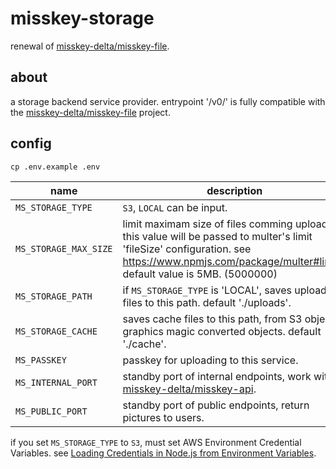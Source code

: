 misskey-storage
===

renewal of [misskey-delta/misskey-file](https://github.com/misskey-delta/misskey-file).

about
---

a storage backend service provider.
entrypoint '/v0/' is fully compatible with the [misskey-delta/misskey-file](https://github.com/misskey-delta/misskey-file) project.

config
---
```
cp .env.example .env
```

name|description
--|--
`MS_STORAGE_TYPE`|`S3`, `LOCAL` can be input.
`MS_STORAGE_MAX_SIZE`|limit maximam size of files comming uploaded. this value will be passed to multer's limit 'fileSize' configuration. see https://www.npmjs.com/package/multer#limits. default value is 5MB. (5000000)
`MS_STORAGE_PATH`|if `MS_STORAGE_TYPE` is 'LOCAL', saves uploaded files to this path. default './uploads'.
`MS_STORAGE_CACHE`|saves cache files to this path, from S3 objects, graphics magic converted objects. default './cache'.
`MS_PASSKEY`|passkey for uploading to this service.
`MS_INTERNAL_PORT`|standby port of internal endpoints, work with [misskey-delta/misskey-api](https://github.com/misskey-delta/misskey-api).
`MS_PUBLIC_PORT`|standby port of public endpoints, return pictures to users.

if you set `MS_STORAGE_TYPE` to `S3`, must set AWS Environment Credential Variables. see [Loading Credentials in Node.js from Environment Variables](http://docs.aws.amazon.com/sdk-for-javascript/v2/developer-guide/loading-node-credentials-environment.html).

